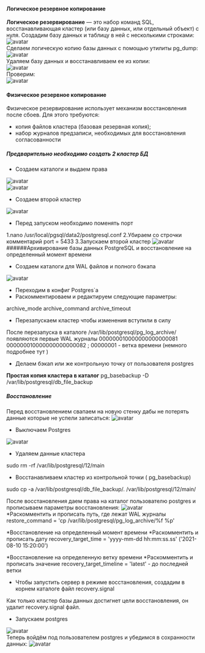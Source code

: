 #### Логическое резервное копирование
**Логическое резервирование** — это набор команд SQL, восстанавливающая кластер (или базу данных, или отдельный объект) с нуля. 
Создадим базу данных и таблицу в ней с несколькими строками:<br>
![avatar](https://sun9-62.userapi.com/impg/zBqXy96uARy9dLKZ4B3jN3kxkM51-NE_b5KrCw/LTKe67SsWZ4.jpg?size=555x154&quality=96&sign=dd1fa82bc38f8bdb910cc56b4db8543f&type=album)<br>
Сделаем логическую копию базы данных с помощью утилиты pg_dump:
![avatar](https://sun9-81.userapi.com/impg/J0ixcIeKj1LoUme5CMvJF9FiccZIeK4T26hXOA/kIBSfgH-RoI.jpg?size=664x24&quality=96&sign=ad06327386069fc931e953a05a8241f4&type=album)<br>
Удаляем базу данных и восстанавливаем ее из копии:<br>
![avatar](https://sun9-82.userapi.com/impg/cWMt1BCaZztJtoTlTTnFnXKA4xq8lh7i20ATyA/LQN-TWsDN-I.jpg?size=580x577&quality=96&sign=b301c392f2f5393db2affa9f44850f06&type=album)<br>
Проверим:<br>
![avatar](https://sun9-50.userapi.com/impg/p_VuAHsLci5aU0oT9D1EGvXvOqFdPRI4tcO4kQ/KOH7VtpDXRQ.jpg?size=562x142&quality=96&sign=9c6803e28eea9a58331134ce8aca1936&type=album)<br>
#### Физическое резервное копирование
Физическое резервирование использует механизм восстановления после сбоев. Для этого требуются:
- копия файлов кластера (базовая резервная копия);
- набор журналов предзаписи, необходимых для восстановления согласованности

##### Предварительно необходимо создать 2 кластер БД
 - Создаем каталоги и выдаем права

![avatar](https://sun9-13.userapi.com/impg/j8P-sQPv91kBO4NY-vBNS2O5YXJCa-nOTJkuuA/WUKQjwFRcV0.jpg?size=505x34&quality=96&sign=77fb7004c95b42f9304f999bc3b36a39&type=album)<br>
![avatar](https://sun9-77.userapi.com/impg/RINbAXVfSTapVz3QW7fRafJZvO76AgXhfs1l0g/SidII8CIOh4.jpg?size=617x117&quality=96&sign=f5efde866f1dc42160cba0bb8ae5a2f8&type=album)<br>
- Создаем второй кластер 

![avatar](https://sun9-62.userapi.com/impg/lmbYMd-Jv1fh3LrcXKdCfY4yaP6ATC6o5m73qA/8d5_1fyWW1E.jpg?size=712x317&quality=96&sign=aa1a597c6df660b5e7be6449734f427f&type=album)<br>
- Перед запуском необходимо поменять порт

1.nano /usr/local/pgsql/data2/postgresql.conf
2.Убираем со строчки комментарий
port = 5433 
3.Запускаем второй кластер 
![avatar](https://sun9-46.userapi.com/impg/8Bd_FBddoWYVWQRdzQHcE4wUa9sXkJWqNBZLXQ/upDvwYmxw98.jpg?size=727x155&quality=96&sign=0a7d9be37bc89395270c8b2dd8bfba2c&type=album)<br>
######Aрхивирование базы данных PostgreSQL и восстановление на определенный момент времени
- Создаем каталоги для WAL файлов и полного бэкапа 

![avatar](https://sun9-69.userapi.com/impg/HJ7vyqF9pXi_NBc7Hd-QHgU-ivZRGhtNg0eFmw/8op6ZLXdmoE.jpg?size=654x49&quality=96&sign=3b465fff8193084405a3e4fbc89b4b2e&type=album)<br>
- Переходим в конфиг Postgres`a 
- Раскомментироваем и редактируем следующие параметры:

archive_mode
archive_command
archive_timeout 
- Перезапускаем кластер чтобы изменения вступили в силу

После перезапуска в каталоге /var/lib/postgresql/pg_log_archive/ появляются первые WAL журналы 000000010000000000000081
000000010000000000000082 ; 00000001 - ветка времени (немного подробнее тут ) <br>
- Делаем бэкап или же контрольную точку от пользователя postgres

**Простая копия кластера в каталог**
 pg_basebackup -D /var/lib/postgresql/db_file_backup
##### Восстановление 
Перед восстановлением свапаем на новую стенку дабы не потерять данные которые не успели записаться:
![avatar](https://sun9-70.userapi.com/impg/BKk9Y1fBf1DI4Hq7PCjVdyLJTiZGlpC2ySkAqg/DM9Ix3suQ_0.jpg?size=582x84&quality=96&sign=ce31b10a3078fcdffcb958bbb954ba5b&type=album)<br>
- Выключаем Postgres 

![avatar](https://sun9-77.userapi.com/impg/giWYfENu2ov31UdQTN5XKSgjSYUWhJzl_z5TdQ/jj9tbCc8F-M.jpg?size=717x197&quality=96&sign=a086df03df85b2688c9395b87e080430&type=album)<br>
- Удаляем данные кластера 

sudo rm -rf /var/lib/postgresql/12/main

- Восстанавливаем кластер из контрольной точки ( pg_basebackup) 

sudo cp -a /var/lib/postgresql/db_file_backup/. /var/lib/postgresql/12/main/

После восстановления даем права на каталог пользователю postgres  и прописываем параметры восстановления:
![avatar](https://sun9-45.userapi.com/impg/obq08qiPpbF8jH5CalQVa_fkb6Nhv6QRo-FSWw/HPtT0tLGGIM.jpg?size=750x60&quality=96&sign=60df0f8ad8ed5a7b8b2f6b8ac3b2089b&type=album)<br>
*Раскомментить и прописать путь, где лежат WAL журналы
restore_command = 'cp /var/lib/postgresql/pg_log_archive/%f %p'

*Восстановление на определенный момент времени
*Раскомментить и прописать дату 
recovery_target_time = 'yyyy-mm-dd hh:mm:ss.ss' ('2021-08-10 15:20:00')

*Восстановление на определенную ветку времени
*Раскомментить и прописать значение 
recovery_target_timeline = 'latest' - до последней ветки
- Чтобы запустить сервер в режиме восстановления, создадим в корнем каталоге файл recovery.signal 

Как только кластер базы данных достигнет цели восстановления, он удалит recovery.signal файл.
- Запускаем postgres

![avatar](https://sun9-78.userapi.com/impg/X_9nTCh4EuuVcdbFDg73YicEhq5hUcHkTVO4Zw/pSzjUz4Pz7c.jpg?size=775x420&quality=96&sign=29c12206562f2e6ce68addc8a8d5ea76&type=album)<br>
Теперь войдём под пользователем postgres и убедимся в сохранности данных:
![avatar](https://sun9-22.userapi.com/impg/M_CSDJFtXeoED9yqynUSHW_ibGJFUp6QZ7GzCw/tAoWVtktNaQ.jpg?size=645x199&quality=96&sign=92259fb5e259f9272ec12c43072e7df8&type=album)<br>


 


